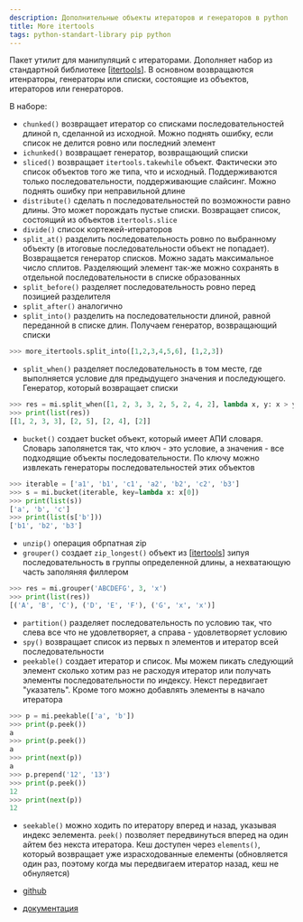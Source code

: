```yaml
---
description: Дополнительные объекты итераторов и генераторов в python
title: More itertools
tags: python-standart-library pip python
---
```

Пакет утилит для манипуляций с итераторами. Дополняет набор из стандартной библиотеке [[itertools]]. В основном возвращаются итенраторы, генераторы или списки, состоящие из объектов, итераторов или генераторов.

В наборе:

- `chunked()` возвращает итератор со списками последовательностей длиной n, сделанной из исходной. Можно поднять ошибку, если список не делится ровно или последний элемент
- `ichunked()` возвращает генератор, возвращающий списки
- `sliced()` возвращает `itertools.takewhile` объект. Фактически это список объектов того же типа, что и исходный. Поддерживаются только последовательности, поддерживающие слайсинг. Можно поднять ошибку при неправильной длине
- `distribute()` сделать n последовательностей по возможности равно длины. Это может порождать пустые списки. Возвращает список, состоящий из объектов `itertools.slice`
- `divide()` список кортежей-итераторов
- `split_at()` разделить последовательность ровно по выбранному объекту (в итоговые последовательности объект не попадает). Возвращается генератор списков. Можно задать максимальное число сплитов. Разделяющий элемент так-же можно сохранять в отдельной последовательности в списке образованных
- `split_before()` разделяет последовательность ровно перед позицией  разделителя
- `split_after()` аналогично
- `split_into()` разделить на последовательности длиной, равной переданной в списке длин. Получаем генератор, возвращающий списки

```python
>>> more_itertools.split_into([1,2,3,4,5,6], [1,2,3])
```

- `split_when()` разделяет последовательность в том месте, где выполняется условие для предыдущего значения и последующего. Генератор, который возвращает списки

```python
>>> res = mi.split_when([1, 2, 3, 3, 2, 5, 2, 4, 2], lambda x, y: x > y)
>>> print(list(res))
[[1, 2, 3, 3], [2, 5], [2, 4], [2]]
```

- `bucket()` создает bucket объект, который имеет АПИ словаря. Словарь заполянется так, что ключ - это условие, а значения - все подходящие объекты последовательности. По ключу можно извлекать генераторы последовательностей этих объектов

```python
>>> iterable = ['a1', 'b1', 'c1', 'a2', 'b2', 'c2', 'b3']
>>> s = mi.bucket(iterable, key=lambda x: x[0])
>>> print(list(s))
['a', 'b', 'c']
>>> print(list(s['b']))
['b1', 'b2', 'b3']
```

- `unzip()` операция обрпатная zip
- `grouper()` создает `zip_longest()` объект из [[itertools]] зипуя последовательность в группы определенной длины, а нехватающую часть заполяняя филлером

```python
>>> res = mi.grouper('ABCDEFG', 3, 'x')
>>> print(list(res))
[('A', 'B', 'C'), ('D', 'E', 'F'), ('G', 'x', 'x')]
```

- `partition()` разделяет последовательность по условию так, что слева все что не удовлетворяет, а справа - удовлетворяет условию
- `spy()` возвращает список из первых n элементов и итератор всей последовательности
- `peekable()` создает итератор и список. Мы можем пикать следующий элемент сколько хотим раз не расходуя итератор или получать элементы последовательности по индексу. Некст передвигает "указатель". Кроме того можно добавлять элементы в начало итератора

```python
>>> p = mi.peekable(['a', 'b'])
>>> print(p.peek())
a
>>> print(p.peek())
a
>>> print(next(p))
a
>>> p.prepend('12', '13')
>>> print(p.peek())
12
>>> print(next(p))
12
```

- `seekable()` можно ходить по итератору вперед и назад, указывая индекс эелемента. `peek()` позволяет передвинуться вперед на один айтем без некста итератора. Кеш доступен через `elements()`, который возвращает уже израсходованные елементы (обновляется один раз, поэтому когда мы передвигаем итератор назад, кеш не обнуляется)

- [github](https://github.com/more-itertools/more-itertools)
- [документация](https://more-itertools.readthedocs.io/en/stable/)

[//begin]: # "Autogenerated link references for markdown compatibility"
[itertools]: itertools "Itertools"
[itertools]: itertools "Itertools"
[//end]: # "Autogenerated link references"